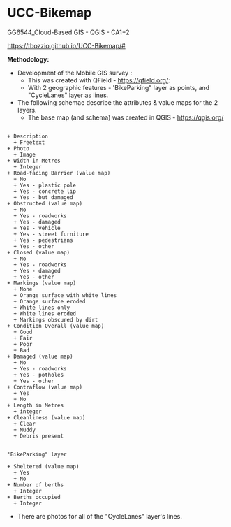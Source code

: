 # UCC-Bikemap
GG6544_Cloud-Based GIS - QGIS - CA1+2

https://tbozzio.github.io/UCC-Bikemap/#

**Methodology:**

+ Development of the Mobile GIS survey :
  + This was created with QField - https://qfield.org/:
  + With 2 geographic features - 'BikeParking" layer as points, and "CycleLanes" layer as lines.
+ The following schemae describe the attributes & value maps for the 2 layers.
   + The base map (and schema) was created in QGIS - https://qgis.org/

```"CycleLanes" layer:

+ Description
  + Freetext
+ Photo
  + Image
+ Width in Metres
  + Integer
+ Road-facing Barrier (value map)
  + No
  + Yes - plastic pole
  + Yes - concrete lip
  + Yes - but damaged
+ Obstructed (value map)
  + No
  + Yes - roadworks
  + Yes - damaged
  + Yes - vehicle
  + Yes - street furniture
  + Yes - pedestrians
  + Yes - other
+ Closed (value map)
  + No
  + Yes - roadworks
  + Yes - damaged
  + Yes - other
+ Markings (value map)
  + None
  + Orange surface with white lines
  + Orange surface eroded
  + White lines only
  + White lines eroded
  + Markings obscured by dirt
+ Condition Overall (value map)
  + Good
  + Fair
  + Poor
  + Bad
+ Damaged (value map)
  + No
  + Yes - roadworks
  + Yes - potholes
  + Yes - other
+ Contraflow (value map)
  + Yes
  + No
+ Length in Metres
  + integer
+ Cleanliness (value map)
  + Clear
  + Muddy
  + Debris present


'BikeParking" layer

+ Sheltered (value map)
  + Yes
  + No
+ Number of berths
  + Integer
+ Berths occupied
  + Integer
```

+ There are photos for all of the "CycleLanes" layer's lines.
